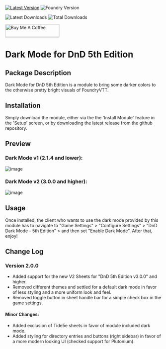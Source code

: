 [![Latest Version](https://img.shields.io/github/v/release/ZeroXNoxus/dark-mode-5e?display_name=tag&sort=semver&label=Latest%20Version)](https://github.com/ZeroXNoxus/dark-mode-5e/releases/latest)
![Foundry Version](https://img.shields.io/endpoint?url=https%3A%2F%2Ffoundryshields.com%2Fversion%3Fstyle%3Dflat%26url%3Dhttps%3A%2F%2Fgithub.com%2FZeroXNoxus%2Fdark-mode-5e%2Freleases%2Fdownload%2Flatest%2Fmodule.json)

![Latest Downloads](https://img.shields.io/github/downloads/ZeroXNoxus/dark-mode-5e/latest/total?color=blue&label=latest%20downloads)
![Total Downloads](https://img.shields.io/github/downloads/ZeroXNoxus/dark-mode-5e/total?color=blue&label=total%20downloads)

<a href="https://www.buymeacoffee.com/zetadracon" target="_blank"><img src="https://www.buymeacoffee.com/assets/img/custom_images/orange_img.png" alt="Buy Me A Coffee" style="height: 41px !important;width: 174px !important;box-shadow: 0px 3px 2px 0px rgba(190, 190, 190, 0.5) !important;-webkit-box-shadow: 0px 3px 2px 0px rgba(190, 190, 190, 0.5) !important;" ></a>

# Dark Mode for DnD 5th Edition #
## Package Description ##
Dark Mode for DnD 5th Edition is a module to bring some darker colors to the otherwise pretty bright visuals of FoundryVTT.
## Installation ##
Simply download the module, either via the the 'Install Module' feature in the 'Setup' screen, or by downloading the latest release from the github repository.
## Preview ##
### Dark Mode v1 (2.1.4 and lower): ###
![image](https://github.com/ZeroXNoxus/dark-mode-5e/assets/29397572/28db625b-caa5-4b1d-89ae-1c05a87330d2)

### Dark Mode v2 (3.0.0 and higher): ###
![image](https://github.com/ZeroXNoxus/dark-mode-5e/assets/29397572/d0797ec8-0d76-470b-80e0-94ca16c50aac)

## Usage ##
Once installed, the client who wants to use the dark mode provided by this module has to navigate to "Game Settings" > "Configure Settings" > "DnD Dark Mode - 5th Edition" > and then set "Enable Dark Mode". After that, enjoy!

## Change Log ##
### Version 2.0.0 ###
- Added support for the new V2 Sheets for "DnD 5th Edition v3.0.0" and higher.
- Removed different themes and settled for a default dark mode in favor of less styling and a more uniform look and feel.
- Removed toggle button in sheet handle bar for a simple check box in the game settings.
#### Minor Changes: ####
- Added exclusion of Tide5e sheets in favor of module included dark mode.
- Added styling for directory entries and buttons (right sidebar) in favor of a more modern looking UI (checked support for Plutonium).
